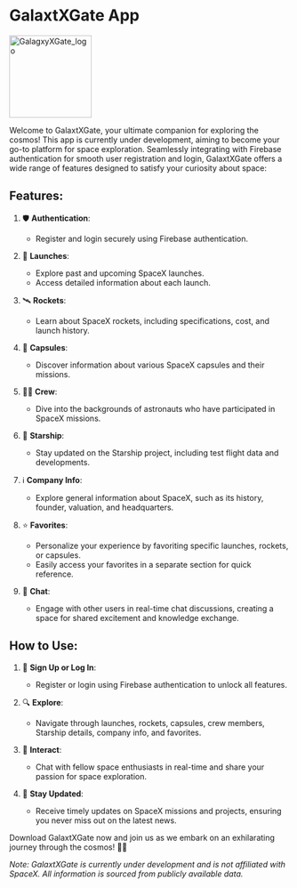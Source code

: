 # GalaxtXGate App
<img width="148" alt="GalagxyXGate_logo" src="https://github.com/GalaxtXGate/GalaxtXGate/assets/56634722/738db5a4-1e6f-4f4e-b33c-7d1b12800636">



Welcome to GalaxtXGate, your ultimate companion for exploring the cosmos! This app is currently under development, aiming to become your go-to platform for space exploration. Seamlessly integrating with Firebase authentication for smooth user registration and login, GalaxtXGate offers a wide range of features designed to satisfy your curiosity about space:

## Features:

1. 🛡️ **Authentication**:
   - Register and login securely using Firebase authentication.

2. 🚀 **Launches**:
   - Explore past and upcoming SpaceX launches.
   - Access detailed information about each launch.

3. 🛰️ **Rockets**:
   - Learn about SpaceX rockets, including specifications, cost, and launch history.

4. 🚀 **Capsules**:
   - Discover information about various SpaceX capsules and their missions.

5. 👨‍🚀 **Crew**:
   - Dive into the backgrounds of astronauts who have participated in SpaceX missions.

6. 🌟 **Starship**:
   - Stay updated on the Starship project, including test flight data and developments.

7. ℹ️ **Company Info**:
   - Explore general information about SpaceX, such as its history, founder, valuation, and headquarters.

8. ⭐ **Favorites**:
   - Personalize your experience by favoriting specific launches, rockets, or capsules.
   - Easily access your favorites in a separate section for quick reference.

9. 💬 **Chat**:
   - Engage with other users in real-time chat discussions, creating a space for shared excitement and knowledge exchange.

## How to Use:

1. 🔑 **Sign Up or Log In**:
   - Register or login using Firebase authentication to unlock all features.

2. 🔍 **Explore**:
   - Navigate through launches, rockets, capsules, crew members, Starship details, company info, and favorites.

3. 💬 **Interact**:
   - Chat with fellow space enthusiasts in real-time and share your passion for space exploration.

4. 📢 **Stay Updated**:
   - Receive timely updates on SpaceX missions and projects, ensuring you never miss out on the latest news.

Download GalaxtXGate now and join us as we embark on an exhilarating journey through the cosmos! 🚀🌌

*Note: GalaxtXGate is currently under development and is not affiliated with SpaceX. All information is sourced from publicly available data.*
